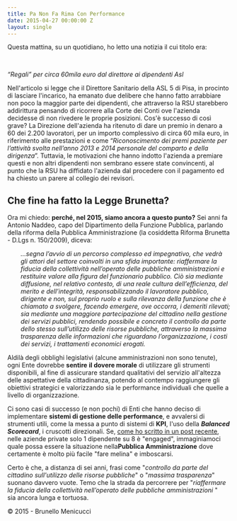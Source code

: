 ```yaml
---
title: Pa Non Fa Rima Con Performance
date: 2015-04-27 00:00:00 Z
layout: single
---
```


Questa mattina, su un quotidiano, ho letto una notizia il cui titolo era:

&nbsp;

<em>“Regali” per circa 60mila euro dal direttore ai dipendenti Asl</em>

Nell'articolo si legge che il Direttore Sanitario della ASL 5 di Pisa, in procinto di lasciare l'incarico, ha emanato due delibere che hanno fatto arrabbiare non poco la maggior parte dei dipendenti, che attraverso la RSU starebbero addirittura pensando di ricorrere alla Corte dei Conti ove l'azienda decidesse di non rivedere le proprie posizioni. Cos'è successo di così grave? <!--more-->La Direzione dell'azienda ha ritenuto di dare un premio in denaro a 60 dei 2.200 lavoratori, per un importo complessivo di circa 60 mila euro, in riferimento alle prestazioni e come “<em>Riconoscimento dei premi paziente per l’attività svolta nell’anno 2013 e 2014 personale del comparto e della dirigenza</em>”. Tuttavia, le motivazioni che hanno indotto l'azienda a premiare questi e non altri dipendenti non sembrano essere state convincenti, al punto che la RSU ha diffidato l'azienda dal procedere con il pagamento ed ha chiesto un parere al collegio dei revisori.
<h2>Che fine ha fatto la Legge Brunetta?</h2>
Ora mi chiedo: <strong>perché, nel 2015, siamo ancora a questo punto?</strong> Sei anni fa Antonio Naddeo, capo del Dipartimento della Funzione Pubblica, parlando della riforma della Pubblica Amministrazione (la cosiddetta Riforma Brunetta - D.Lgs n. 150/2009), diceva:
<p style="padding-left: 30px;"><em>...segna l’avvio di un percorso complesso ed impegnativo, che vedrà gli attori del settore coinvolti in una sfida importante: riaffermare la fiducia della collettività nell’operato delle pubbliche amministrazioni e restituire valore alla figura del funzionario pubblico. Ciò sia mediante diffusione, nel relativo contesto, di una reale cultura dell’efficienza, del merito e dell’integrità, responsabilizzando il lavoratore pubblico, dirigente e non, sul proprio ruolo e sulla rilevanza della funzione che è chiamato a svolgere, facendo emergere, ove occorra, i demeriti rilevati; sia mediante una maggiore partecipazione del cittadino nella gestione dei servizi pubblici, rendendo possibile e concreto il controllo da parte dello stesso sull’utilizzo delle risorse pubbliche, attraverso la massima trasparenza delle informazioni che riguardano l’organizzazione, i costi dei servizi, i trattamenti economici erogati.</em></p>
Aldilà degli obblighi legislativi (alcune amministrazioni non sono tenute), ogni Ente dovrebbe <strong>sentire</strong> <strong>il dovere morale</strong> di utilizzare gli strumenti disponibili, al fine di assicurare standard qualitativi del servizio all'altezza delle aspettative della cittadinanza, potendo al contempo raggiungere gli obiettivi strategici e valorizzando sia le performance individuali che quelle a livello di organizzazione.

Ci sono casi di successo (e non pochi) di Enti che hanno deciso di implementare <span class="underline"><strong>sistemi di gestione delle performance</strong></span>, e avvalersi di strumenti utili, come la messa a punto di sistemi di <strong>KPI</strong>, l'uso della <em><strong>Balanced Scorecard</strong></em>, i cruscotti direzionali. Se, <a href="http://www.blackstarconsulting.it/2015/04/solo-una-persona-su-otto-e-engaged/" target="_blank" rel="nofollow">come ho scritto in un post recente</a>, nelle aziende private solo 1 dipendente su 8 è "engaged", immaginiamoci quale possa essere la situazione nella<strong>Pubblica Amministrazione</strong> dove certamente è molto più facile "fare melina" e imboscarsi.

Certo è che, a distanza di sei anni, frasi come "<em>controllo da parte del cittadino sull'utilizzo delle risorse pubbliche</em>" o "<em>massima trasparenza</em>" suonano davvero vuote. Temo che la strada da percorrere per "<em>riaffermare la fiducia della collettività nell’operato delle pubbliche amministrazioni</em> " sia ancora lunga e tortuosa.

© 2015 - Brunello Menicucci